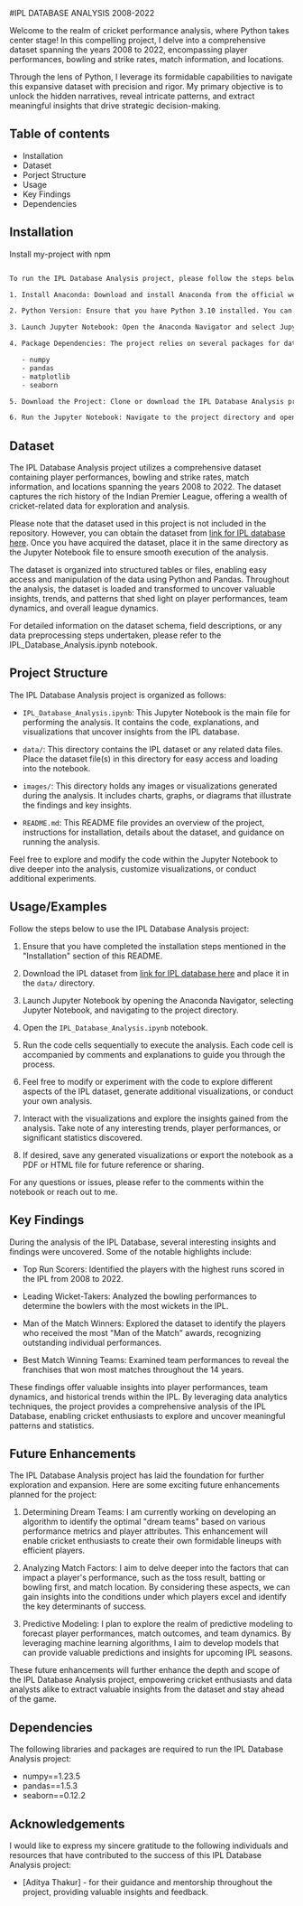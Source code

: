 
#IPL DATABASE ANALYSIS 2008-2022

Welcome to the realm of cricket performance analysis, where Python takes center stage! In this compelling project, I delve into a comprehensive dataset spanning the years 2008 to 2022, encompassing player performances, bowling and strike rates, match information, and locations.

Through the lens of Python, I leverage its formidable capabilities to navigate this expansive dataset with precision and rigor. My primary objective is to unlock the hidden narratives, reveal intricate patterns, and extract meaningful insights that drive strategic decision-making. 



## Table of contents

- Installation
- Dataset
- Porject Structure 
- Usage 
- Key Findings 
- Dependencies 
## Installation

Install my-project with npm

```bash

To run the IPL Database Analysis project, please follow the steps below:

1. Install Anaconda: Download and install Anaconda from the official website by following the installation guide for your operating system. Anaconda includes Python and Jupyter Notebook, which are required for running the project.

2. Python Version: Ensure that you have Python 3.10 installed. You can verify the version by opening a terminal or command prompt and running the command `python --version`.

3. Launch Jupyter Notebook: Open the Anaconda Navigator and select Jupyter Notebook. This will open a new web browser tab with the Jupyter Notebook interface.

4. Package Dependencies: The project relies on several packages for data analysis and visualization. Make sure the following packages are installed by running the command `pip install <package-name>` or `conda install <package-name>`:

   - numpy
   - pandas
   - matplotlib
   - seaborn

5. Download the Project: Clone or download the IPL Database Analysis project from the GitHub repository to your local machine.

6. Run the Jupyter Notebook: Navigate to the project directory and open the IPL_Database_Analysis.ipynb notebook using Jupyter Notebook. Execute the code cells to perform the analysis and explore the IPL dataset.


```
    
## Dataset


The IPL Database Analysis project utilizes a comprehensive dataset containing player performances, bowling and strike rates, match information, and locations spanning the years 2008 to 2022. The dataset captures the rich history of the Indian Premier League, offering a wealth of cricket-related data for exploration and analysis.

Please note that the dataset used in this project is not included in the repository. However, you can obtain the dataset from [link for IPL database here](https://www.kaggle.com/datasets/rajugc/complete-ipl-dataset-2008-2022). Once you have acquired the dataset, place it in the same directory as the Jupyter Notebook file to ensure smooth execution of the analysis.

The dataset is organized into structured tables or files, enabling easy access and manipulation of the data using Python and Pandas. Throughout the analysis, the dataset is loaded and transformed to uncover valuable insights, trends, and patterns that shed light on player performances, team dynamics, and overall league dynamics.

For detailed information on the dataset schema, field descriptions, or any data preprocessing steps undertaken, please refer to the IPL_Database_Analysis.ipynb notebook.


## Project Structure

The IPL Database Analysis project is organized as follows:

- `IPL_Database_Analysis.ipynb`: This Jupyter Notebook is the main file for performing the analysis. It contains the code, explanations, and visualizations that uncover insights from the IPL database.

- `data/`: This directory contains the IPL dataset or any related data files. Place the dataset file(s) in this directory for easy access and loading into the notebook.

- `images/`: This directory holds any images or visualizations generated during the analysis. It includes charts, graphs, or diagrams that illustrate the findings and key insights.

- `README.md`: This README file provides an overview of the project, instructions for installation, details about the dataset, and guidance on running the analysis.

Feel free to explore and modify the code within the Jupyter Notebook to dive deeper into the analysis, customize visualizations, or conduct additional experiments.


## Usage/Examples


Follow the steps below to use the IPL Database Analysis project:

1. Ensure that you have completed the installation steps mentioned in the "Installation" section of this README.

2. Download the IPL dataset from [link for IPL database here](https://www.kaggle.com/datasets/rajugc/complete-ipl-dataset-2008-2022) and place it in the `data/` directory.

3. Launch Jupyter Notebook by opening the Anaconda Navigator, selecting Jupyter Notebook, and navigating to the project directory.

4. Open the `IPL_Database_Analysis.ipynb` notebook.

5. Run the code cells sequentially to execute the analysis. Each code cell is accompanied by comments and explanations to guide you through the process.

6. Feel free to modify or experiment with the code to explore different aspects of the IPL dataset, generate additional visualizations, or conduct your own analysis.

7. Interact with the visualizations and explore the insights gained from the analysis. Take note of any interesting trends, player performances, or significant statistics discovered.

8. If desired, save any generated visualizations or export the notebook as a PDF or HTML file for future reference or sharing.

For any questions or issues, please refer to the comments within the notebook or reach out to me.


## Key Findings


During the analysis of the IPL Database, several interesting insights and findings were uncovered. Some of the notable highlights include:

- Top Run Scorers: Identified the players with the highest runs scored in the IPL from 2008 to 2022.

- Leading Wicket-Takers: Analyzed the bowling performances to determine the bowlers with the most wickets in the IPL.

- Man of the Match Winners: Explored the dataset to identify the players who received the most "Man of the Match" awards, recognizing outstanding individual performances.

- Best Match Winning Teams: Examined team performances to reveal the franchises that won most matches throughout the 14 years.

These findings offer valuable insights into player performances, team dynamics, and historical trends within the IPL. By leveraging data analytics techniques, the project provides a comprehensive analysis of the IPL Database, enabling cricket enthusiasts to explore and uncover meaningful patterns and statistics.


## Future Enhancements

The IPL Database Analysis project has laid the foundation for further exploration and expansion. Here are some exciting future enhancements planned for the project:

1. Determining Dream Teams: I am currently working on developing an algorithm to identify the optimal "dream teams" based on various performance metrics and player attributes. This enhancement will enable cricket enthusiasts to create their own formidable lineups with efficient players.

2. Analyzing Match Factors: I aim to delve deeper into the factors that can impact a player's performance, such as the toss result, batting or bowling first, and match location. By considering these aspects, we can gain insights into the conditions under which players excel and identify the key determinants of success.

3. Predictive Modeling: I plan to explore the realm of predictive modeling to forecast player performances, match outcomes, and team dynamics. By leveraging machine learning algorithms, I aim to develop models that can provide valuable predictions and insights for upcoming IPL seasons.

These future enhancements will further enhance the depth and scope of the IPL Database Analysis project, empowering cricket enthusiasts and data analysts alike to extract valuable insights from the dataset and stay ahead of the game.

## Dependencies

The following libraries and packages are required to run the IPL Database Analysis project:

- numpy==1.23.5
- pandas==1.5.3
- seaborn==0.12.2



## Acknowledgements


I would like to express my sincere gratitude to the following individuals and resources that have contributed to the success of this IPL Database Analysis project:

- [Aditya Thakur] - for their guidance and mentorship throughout the project, providing valuable insights and feedback.






